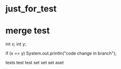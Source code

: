 # just_for_test


# merge test
int x;
int y;

if (x == y)
	System.out.println("code change in branch");
	
tests test test set set set aset